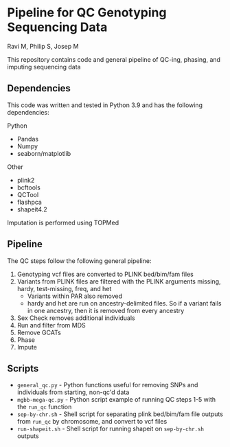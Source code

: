 # Pipeline for QC Genotyping Sequencing Data

Ravi M, Philip S, Josep M

This repository contains code and general pipeline of QC-ing, phasing, and imputing sequencing data

## Dependencies

This code was written and tested in Python 3.9 and has the following dependencies:

Python
* Pandas
* Numpy
* seaborn/matplotlib

Other
* plink2
* bcftools
* QCTool
* flashpca
* shapeit4.2

Imputation is performed using TOPMed

## Pipeline

The QC steps follow the following general pipeline:

1. Genotyping vcf files are converted to PLINK bed/bim/fam files
2. Variants from PLINK files are filtered with the PLINK arguments missing, hardy, test-missing, freq, and het
    - Variants within PAR also removed
    - hardy and het are run on ancestry-delimited files. So if a variant fails in one ancestry, then it is removed from every ancestry
3. Sex Check removes additional individuals
4. Run and filter from MDS
5. Remove GCATs
6. Phase
7. Impute

## Scripts

* `general_qc.py` - Python functions useful for removing SNPs and individuals from starting, non-qc'd data
* `mgbb-mega-qc.py` - Python script example of running QC steps 1-5 with the `run_qc` function
* `sep-by-chr.sh` - Shell script for separating plink bed/bim/fam file outputs from `run_qc` by chromosome, and convert to vcf files
* `run-shapeit.sh` - Shell script for running shapeit on `sep-by-chr.sh` outputs
